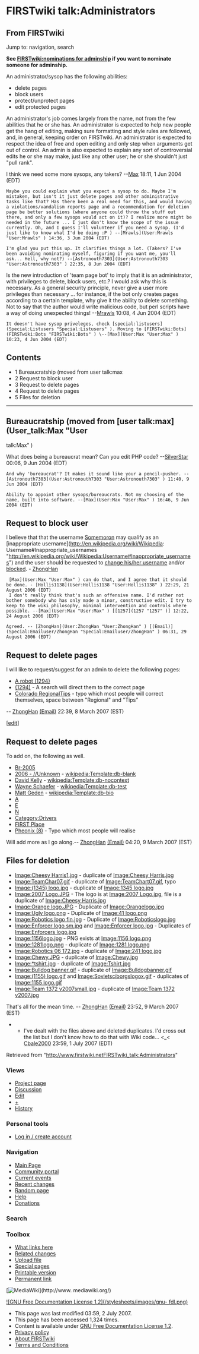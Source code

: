 # FIRSTwiki talk:Administrators

## From FIRSTwiki

Jump to: navigation, search

**See [FIRSTwiki:nominations for adminship](FIRSTwiki:Nominations_for_adminship "FIRSTwiki:Nominations for adminship") if you want to nominate someone for adminship.**

An administrator/sysop has the following abilities:

- delete pages
- block users
- protect/unprotect pages
- edit protected pages

An administrator's job comes largely from the name, not from the few abilities that he or she has. An administrator is expected to help new people get the hang of editing, making sure formatting and style rules are followed, and, in general, keeping order on FIRSTwiki. An administrator is expected to respect the idea of free and open editing and only step when arguments get out of control. An admin is also expected to explain any sort of controversial edits he or she may make, just like any other user; he or she shouldn't just "pull rank".

I think we need some more sysops, any takers? --[Max](User:Max "User:Max") 18:11, 1 Jun 2004 (EDT)

```
Maybe you could explain what you expect a sysop to do. Maybe I'm mistaken, but isn't it just delete pages and other administrative tasks like that? Has there been a real need for this, and would having a violations/vandalism reports page and a recommendation for deletion page be better solutions (where anyone could throw the stuff out there, and only a few sysops would act on it)? I realize more might be needed in the future ... I just don't know the scope of the issue currently. Oh, and I guess I'll volunteer if you need a sysop. (I'd just like to know what I'd be doing :P ) --[Mrawls](User:Mrawls "User:Mrawls" ) 14:36, 3 Jun 2004 (EDT) 

I'm glad you put this up. It clarifies things a lot. (Takers? I've been avoiding nominating myself, figuring if you want me, you'll ask... Hell, why not?) --[Astronouth7303](User:Astronouth7303 "User:Astronouth7303" ) 22:35, 8 Jun 2004 (EDT) 
```

Is the new introduction of 'team page bot' to imply that it is an administrator, with privileges to delete, block users, etc.? I would ask why this is necessary. As a general security principle, never give a user more privileges than necessary ... for instance, if the bot only creates pages according to a certain template, why give it the ability to delete something. Not to say that the author would write malicious code, but perl scripts have a way of doing unexpected things! --[Mrawls](User:Mrawls "User:Mrawls") 10:08, 4 Jun 2004 (EDT)

```
It doesn't have sysop priveleges, check [special:listusers](Special:Listusers "Special:Listusers" ). Moving to [FIRSTwiki:Bots](FIRSTwiki:Bots "FIRSTwiki:Bots" ) \--[Max](User:Max "User:Max" ) 10:23, 4 Jun 2004 (EDT) 
```

## Contents

- 1 Bureaucratship (moved from user talk:max
- 2 Request to block user
- 3 Request to delete pages
- 4 Request to delete pages
- 5 Files for deletion

--------------------------------------------------------------------------------

## Bureaucratship (moved from [user talk:max](User_talk:Max "User

talk:Max" )

What does being a bureaucrat mean? Can you edit PHP code? --[SilverStar](User:SilverStar "User:SilverStar") 00:06, 9 Jun 2004 (EDT)

```
And why 'bureaucrat'? It makes it sound like your a pencil-pusher. --[Astronouth7303](User:Astronouth7303 "User:Astronouth7303" ) 11:40, 9 Jun 2004 (EDT) 

Ability to appoint other sysops/bureaucrats. Not my choosing of the name, built into software. --[Max](User:Max "User:Max" ) 16:46, 9 Jun 2004 (EDT) 
```

## Request to block user

I believe that that the username [Somemoron](/index.php?title=User:Somemoron&action=edit "User:Somemoron") may qualify as an [inappropriate username](http://en.wikipedia.org/wiki/Wikipedia:
Username#Inappropriate_usernames "http://en.wikipedia.org/wiki/Wikipedia:Username#Inappropriate_usernames") and the user should be requested to [change his/her username](http://en.wikipedia.org/wiki/Wikipedia:Changing_username "http://en.wikipedia.org/wiki/Wikipedia:Changing_username") and/or [blocked](http://en.wikipedia.org/wiki/Wikipedia:Blocking_policy "http://en.wikipedia.org/wiki/Wikipedia:Blocking_policy"). - [ZhongHan](User:ZhongHan "User:ZhongHan")

```
 [Max](User:Max "User:Max" ) can do that, and I agree that it should be done. - [Hollis1138](User:Hollis1138 "User:Hollis1138" ) 22:29, 21 August 2006 (EDT) 
 I don't really think that's such an offensive name. I'd rather not bother somebody who has only made a minor, constructive edit. I try to keep to the wiki philosophy, minimal intervention and controls where possible. --[Max](User:Max "User:Max" ) [[1257](1257 "1257" )] 12:22, 24 August 2006 (EDT) 

Agreed. -- [ZhongHan](User:ZhongHan "User:ZhongHan" ) [(Email)](Special:Emailuser/ZhongHan "Special:Emailuser/ZhongHan" ) 06:31, 29 August 2006 (EDT) 
```

## Request to delete pages

I will like to request/suggest for an admin to delete the following pages:

- [A robot (1294)](A_robot_%281294%29 "A robot \(1294\)")
- [(1294)](/index.php?title=%281294%29&action=edit "\(1294\)") - A search will direct them to the correct page
- [Colorado RegionalTips](/index.php?title=Colorado_RegionalTips&action=edit "Colorado RegionalTips") - typo which most people will correct themselves, space between "Regional" and "Tips"

-- [ZhongHan](User:ZhongHan "User:ZhongHan") [(Email)](Special:Emailuser/ZhongHan "Special:Emailuser/ZhongHan") 22:39, 8 March 2007 (EST)

[[edit](/index.php?title=FIRSTwiki_talk:Administrators&action=edit&section=4 "Edit section: Request to delete pages")]

## Request to delete pages

To add on, the following as well.

- [Br-2005](/index.php?title=Br-2005&action=edit "Br-2005")
- [2006 - //Unknown](/index.php?title=2006_-_//Unknown&action=edit "2006 - //Unknown") - [wikipedia:Template:db-blank](http://www.wikipedia.org/wiki/Template:db-blank "wikipedia:Template:db-blank")
- [David Kelly](/index.php?title=David_Kelly&action=edit "David Kelly") - [wikipedia:Template:db-nocontext](http://www.wikipedia.org/wiki/Template:db-nocontext "wikipedia:Template:db-nocontext")
- [Wayne Schaefer](/index.php?title=Wayne_Schaefer&action=edit "Wayne Schaefer") - [wikipedia:Template:db-test](http://www.wikipedia.org/wiki/Template:db-test "wikipedia:Template:db-test")
- [Matt Geden](/index.php?title=Matt_Geden&action=edit "Matt Geden") - [wikipedia:Template:db-bio](http://www.wikipedia.org/wiki/Template:db-bio "wikipedia:Template:db-bio")
- [A](/index.php?title=A&action=edit "A")
- [E](/index.php?title=E&action=edit "E")
- [N](/index.php?title=N&action=edit "N")
- [Category:Drivers](Category:Drivers "Category:Drivers")
- [FIRST Place](FIRST_Place "FIRST Place")
- [Pheonix (8)](/index.php?title=Pheonix_%288%29&action=edit "Pheonix \(8\)") - Typo which most people will realise

Will add more as I go along.-- [ZhongHan](User:ZhongHan "User:ZhongHan") [(Email)](Special:Emailuser/ZhongHan "Special:Emailuser/ZhongHan") 04:20, 9 March 2007 (EST)

## Files for deletion

- [Image:Cheesy Harris1.jpg](/index.php?title=Image:Cheesy_Harris1.jpg&action=edit "Image:Cheesy Harris1.jpg") - duplicate of [Image:Cheesy Harris.jpg](Image:Cheesy_Harris.jpg "Image:Cheesy Harris.jpg")
- [Image:TeamChar07.gif](/index.php?title=Image:TeamChar07.gif&action=edit "Image:TeamChar07.gif") - duplicate of [Image:TeamChart07.gif](Image:TeamChart07.gif "Image:TeamChart07.gif"), typo
- [Image:(1345) logo.jpg](/index.php?title=Image:%281345%29_logo.jpg&action=edit "Image:\(1345\) logo.jpg") - duplicate of [Image:1345 logo.jpg](Image:1345_logo.jpg "Image:1345 logo.jpg")
- [Image:2007 Logo.JPG](/index.php?title=Image:2007_Logo.JPG&action=edit "Image:2007 Logo.JPG") - The logo is at [Image:2007 Logo.jpg](Image:2007_Logo.jpg "Image:2007 Logo.jpg"), file is a duplicate of [Image:Cheesy Harris.jpg](Image:Cheesy_Harris.jpg "Image:Cheesy Harris.jpg")
- [Image:Orange logo.JPG](/index.php?title=Image:Orange_logo.JPG&action=edit "Image:Orange logo.JPG") - Duplicate of [Image:Orangelogo.jpg](Image:Orangelogo.jpg "Image:Orangelogo.jpg")
- [Image:Ugly logo.png](/index.php?title=Image:Ugly_logo.png&action=edit "Image:Ugly logo.png") - Duplicate of [Image:41 logo.png](Image:41_logo.png "Image:41 logo.png")
- [Image:Robotics logo fin.jpg](/index.php?title=Image:Robotics_logo_fin.jpg&action=edit "Image:Robotics logo fin.jpg") - Duplicate of [Image:Roboticslogo.jpg](/index.php?title=Image:Roboticslogo.jpg&action=edit "Image:Roboticslogo.jpg")
- [Image:Enforcer logo sm.jpg](/index.php?title=Image:Enforcer_logo_sm.jpg&action=edit "Image:Enforcer logo sm.jpg") and [Image:Enforcer logo.jpg](/index.php?title=Image:Enforcer_logo.jpg&action=edit "Image:Enforcer logo.jpg") - Duplicates of [Image:Enforcers logo.jpg](/index.php?title=Image:Enforcers_logo.jpg&action=edit "Image:Enforcers logo.jpg")
- [Image:1156logo.jpg](/index.php?title=Image:1156logo.jpg&action=edit "Image:1156logo.jpg") - PNG exists at [Image:1156 logo.png](Image:1156_logo.png "Image:1156 logo.png")
- [Image:1281logo.png](/index.php?title=Image:1281logo.png&action=edit "Image:1281logo.png") - duplicate of [Image:1281 logo.png](Image:1281_logo.png "Image:1281 logo.png")
- [Image:Robotics 06 172.jpg](/index.php?title=Image:Robotics_06_172.jpg&action=edit "Image:Robotics 06 172.jpg") - duplicate of [Image:241 logo.jpg](Image:241_logo.jpg "Image:241 logo.jpg")
- [Image:Chewy.JPG](/index.php?title=Image:Chewy.JPG&action=edit "Image:Chewy.JPG") - duplicate of [Image:Chewy.jpg](Image:Chewy.jpg "Image:Chewy.jpg")
- [Image:*tshirt.jpg](/index.php?title=Image:%2Atshirt.jpg&action=edit "Image:*tshirt.jpg") - duplicate of [Image:Tshirt.jpg](Image:Tshirt.jpg "Image:Tshirt.jpg")
- [Image:Bulldog banner.gif](/index.php?title=Image:Bulldog_banner.gif&action=edit "Image:Bulldog banner.gif") - duplicate of [Image:Bulldogbanner.gif](/index.php?title=Image:Bulldogbanner.gif&action=edit "Image:Bulldogbanner.gif")
- [Image:(1155) logo.gif](/index.php?title=Image:%281155%29_logo.gif&action=edit "Image:\(1155\) logo.gif") and [Image:Sovietsciborgslogox.gif](/index.php?title=Image:Sovietsciborgslogox.gif&action=edit "Image:Sovietsciborgslogox.gif") - duplicates of [Image:1155 logo.gif](Image:1155_logo.gif "Image:1155 logo.gif")
- [Image:Team 1372 v2007small.jpg](/index.php?title=Image:Team_1372_v2007small.jpg&action=edit "Image:Team 1372 v2007small.jpg") - duplicate of [Image:Team 1372 v2007.jpg](Image:Team_1372_v2007.jpg "Image:Team 1372 v2007.jpg")

That's all for the mean time. -- [ZhongHan](User:ZhongHan "User:ZhongHan") [(Email)](Special:Emailuser/ZhongHan "Special:Emailuser/ZhongHan") 23:52, 9 March 2007 (EST)

- - I've dealt with the files above and deleted duplicates. I'd cross out the list but I don't know how to do that with Wiki code... <_< [Cbale2000](User:Cbale2000 "User:Cbale2000") 23:59, 1 July 2007 (EDT)

Retrieved from "<http://www.firstwiki.netFIRSTwiki_talk:Administrators>"

### Views

- [Project page](FIRSTwiki:Administrators)
- [Discussion](FIRSTwiki_talk:Administrators)
- [Edit](/index.php?title=FIRSTwiki_talk:Administrators&action=edit)
- [+](/index.php?title=FIRSTwiki_talk:Administrators&action=edit&section=new)
- [History](/index.php?title=FIRSTwiki_talk:Administrators&action=history)

### Personal tools

- [Log in / create account](/index.php?title=Special:Userlogin&returnto=FIRSTwiki_talk:Administrators)

[](Main_Page "Main Page")

### Navigation

- [Main Page](Main_Page)
- [Community portal](FIRSTwiki:Community_portal)
- [Current events](Current_events)
- [Recent changes](Special:Recentchanges)
- [Random page](Special:Random)
- [Help](Help:Contents)
- [Donations](FIRSTwiki:Site_support)

### Search

### Toolbox

- [What links here](Special:Whatlinkshere/FIRSTwiki_talk:Administrators)
- [Related changes](Special:Recentchangeslinked/FIRSTwiki_talk:Administrators)
- [Upload file](Special:Upload)
- [Special pages](Special:Specialpages)
- [Printable version](/index.php?title=FIRSTwiki_talk:Administrators&printable=yes)
- [Permanent link](/index.php?title=FIRSTwiki_talk:Administrators&oldid=61706)

[![MediaWiki](/skins/common/images/poweredby_mediawiki_88x31.png)](http://www.
mediawiki.org/)

[![GNU Free Documentation License 1.2](/stylesheets/images/gnu-
fdl.png)](http://www.gnu.org/copyleft/fdl.html)

- This page was last modified 03:59, 2 July 2007.
- This page has been accessed 1,324 times.
- Content is available under [GNU Free Documentation License 1.2](http://www.gnu.org/copyleft/fdl.html "http://www.gnu.org/copyleft/fdl.html").
- [Privacy policy](FIRSTwiki:Privacy_policy "FIRSTwiki:Privacy policy")
- [About FIRSTwiki](FIRSTwiki:About "FIRSTwiki:About")
- [Terms and Conditions](FIRSTwiki:Terms_and_conditions "FIRSTwiki:Terms and conditions")
